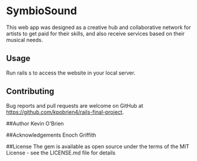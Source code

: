 # SymbioSound

This web app was designed as a creative hub and collaborative network for artists to get paid for their skills, and also receive services based on their musical needs.


## Usage

Run rails s to access the website in your local server.


## Contributing

Bug reports and pull requests are welcome on GitHub at https://github.com/kpobrien4/rails-final-project.

##Author
Kevin O'Brien

##Acknowledgements
Enoch Griffith

##License
The gem is available as open source under the terms of the MIT License - see the LICENSE.md file for details